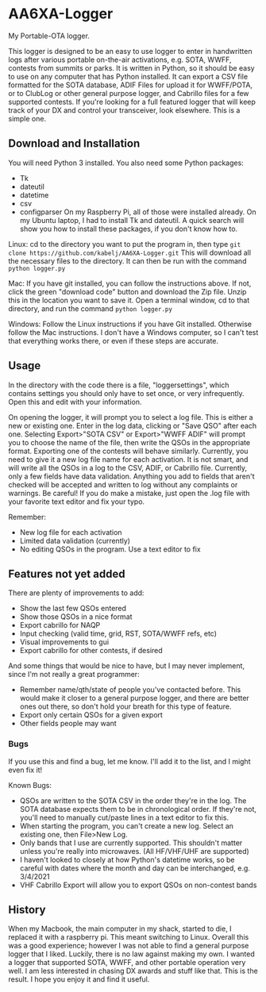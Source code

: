 # AA6XA-Logger
My Portable-OTA logger.


This logger is designed to be an easy to use logger to enter in handwritten 
logs after various portable on-the-air activations, e.g. SOTA, WWFF, contests 
from summits or parks. 
It is written in Python, so it should be easy to use on any computer that has 
Python installed. It can export a CSV file formatted for the SOTA database, 
ADIF Files for upload it for WWFF/POTA, or to ClubLog or other general 
purpose logger, and Cabrillo files for a few supported contests. If you're 
looking for a full featured logger that will keep track of your DX and 
control your transceiver, look elsewhere. This is a simple one.

## Download and Installation
You will need Python 3 installed.
You also need some Python packages:
- Tk
- dateutil
- datetime
- csv
- configparser
On my Raspberry Pi, all of those were installed already. On my Ubuntu laptop, 
I had to install Tk and dateutil. A quick search will show you how to install 
these packages, if you don't know how to.

Linux:
cd to the directory you want to put the program in, then type
`git clone https://github.com/kabelj/AA6XA-Logger.git`
This will download all the necessary files to the directory. It can then be 
run with the command `python logger.py`

Mac:
If you have git installed, you can follow the instructions above. If not, 
click the green "download code" button and download the Zip file. Unzip this 
in the location you want to save it. Open a terminal window, cd to that 
directory, and run the command `python logger.py`

Windows:
Follow the Linux instructions if you have Git installed. Otherwise follow 
the Mac instructions. I don't have a Windows computer, so I can't test that 
everything works there, or even if these steps are accurate.



## Usage
In the directory with the code there is a file, "loggersettings", which 
contains settings you should only have to set once, or very infrequently. 
Open this and edit with your information.

On opening the logger, it will prompt you to select a log file. This is 
either a new or existing one. Enter in the log data, clicking <enter> or 
"Save QSO" after each one. Selecting Export>"SOTA CSV" or Export>"WWFF ADIF" 
will prompt you to choose the name of the file, then write the QSOs in the 
appropriate format. Exporting one of the contests will behave similarly.
Currently, you need to give it a new log file name for each activation. It is
not smart, and will write all the QSOs in a log to the CSV, ADIF, or Cabrillo 
file. Currently, only a few fields have data validation. Anything you add to 
fields that aren't checked will be accepted and written to log without any 
complaints or warnings. Be careful! If you do make a mistake, just open the 
.log file with your favorite text editor and fix your typo.

Remember:
- New log file for each activation
- Limited data validation (currently)
- No editing QSOs in the program. Use a text editor to fix

## Features not yet added
There are plenty of improvements to add:
- Show the last few QSOs entered
- Show those QSOs in a nice format
- Export cabrillo for NAQP
- Input checking (valid time, grid, RST, SOTA/WWFF refs, etc)
- Visual improvements to gui
- Export cabrillo for other contests, if desired

And some things that would be nice to have, but I may never implement, since 
I'm not really a great programmer:
- Remember name/qth/state of people you've contacted before. This would make 
it closer to a general purpose logger, and there are better ones out there, 
so don't hold your breath for this type of feature.
- Export only certain QSOs for a given export
- Other fields people may want

### Bugs
If you use this and find a bug, let me know. I'll add it to the list, and I 
might even fix it!

Known Bugs:
- QSOs are written to the SOTA CSV in the order they're in the log. The SOTA 
database expects them to be in chronological order. If they're not, you'll 
need to manually cut/paste lines in a text editor to fix this.
- When starting the program, you can't create a new log. Select an 
existing one, then File>New Log.
- Only bands that I use are currently supported. This shouldn't matter 
unless you're really into microwaves. (All HF/VHF/UHF are supported)
- I haven't looked to closely at how Python's datetime works, so be careful 
with dates where the month and day can be interchanged, e.g. 3/4/2021
- VHF Cabrillo Export will allow you to export QSOs on non-contest bands


## History
When my Macbook, the main computer in my shack, started to die, I replaced it 
with a raspberry pi. This meant switching to Linux. Overall this was a good 
experience; however I was not able to find a general purpose logger that I 
liked. Luckily, there is no law against making my own. I wanted a logger that 
supported SOTA, WWFF, and other portable operation very well. I am less 
interested in chasing DX awards and stuff like that. This is the result. I 
hope you enjoy it and find it useful. 
